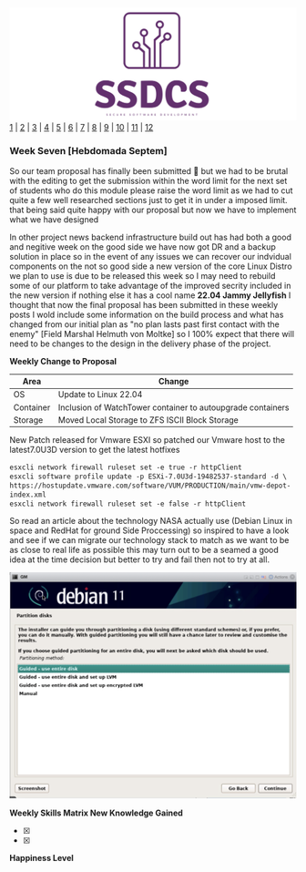 ![Logo](Images/Logo.png)
[1](/MyPortfolio/SSDCS/Unit01.html) | [2](/MyPortfolio/SSDCS/Unit02.html) | [3](/MyPortfolio/SSDCS/Unit03.html) | [4](/MyPortfolio/SSDCS/Unit04.html) | [5](/MyPortfolio/SSDCS/Unit05.html) | [6](/MyPortfolio/SSDCS/Unit06.html) | [7](/MyPortfolio/SSDCS/Unit07.html) | [8](/MyPortfolio/SSDCS/Unit08.html) | [9](/MyPortfolio/SSDCS/Unit09.html) | [10](/MyPortfolio/SSDCS/Unit10.html) | [11](/MyPortfolio/SSDCS/Unit11.html) | [12](/MyPortfolio/SSDCS/Unit12.html)
### Week Seven [Hebdomada Septem]

So our team proposal has finally been submitted 🥳 but we had to be brutal with the editing to get the submission within the word limit for the next set of students who do this module please raise the word limit as we had to cut quite a few well researched sections just to get it in under a imposed limit. that being said quite happy with our proposal but now we have to implement what we have designed 

In other project news backend infrastructure build out has had both a good and negitive week on the good side we have now got DR and a backup solution in place so in the event of any issues we can recover our indvidual components on the not so good side a new version of the core Linux Distro we plan to use is due to be released this week so I may need to rebuild some of our platform to take advantage of the improved secrity included in the new version if nothing else it has a cool name **22.04 Jammy Jellyfish** I thought that now the final proposal has been submitted in these weekly posts I wold include some information on the build process and what has changed from our initial plan as "no plan lasts past first contact with the enemy" [Field Marshal Helmuth von Moltke] so I 100% expect that there will need to be changes to the design in the delivery phase of the project.

**Weekly Change to Proposal**

| Area  | Change  |
|---|---|
| OS  | Update to Linux 22.04  |
| Container  | Inclusion of WatchTower container to autoupgrade containers |
| Storage | Moved Local Storage to ZFS ISCII Block Storage |


New Patch released for Vmware ESXI so patched our Vmware host to the latest7.0U3D version to get the latest hotfixes

```shell
esxcli network firewall ruleset set -e true -r httpClient
esxcli software profile update -p ESXi-7.0U3d-19482537-standard -d \
https://hostupdate.vmware.com/software/VUM/PRODUCTION/main/vmw-depot-index.xml
esxcli network firewall ruleset set -e false -r httpClient
```
So read an article about the technology NASA actually use (Debian Linux in space and RedHat for ground Side Proccessing) so inspired to have a look and see if we can migrate our technology stack to match as we want to be as close to real life as possible this may turn out to be a seamed a good idea at the time decision but better to try and fail then not to try at all.  

![Logo](Images/Debian.png)

**Weekly Skills Matrix New Knowledge Gained**

- [x] 
- [x] 

**Happiness Level**
